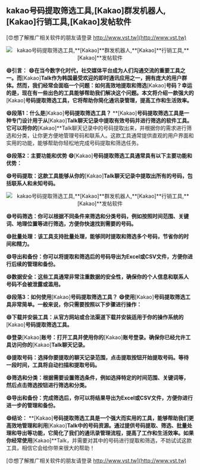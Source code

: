 ## **kakao号码提取筛选工具,**[Kakao]**群发机器人,**[Kakao]**行销工具,**[Kakao]**发帖软件**

[😍想了解推广相关软件的朋友请登录 http://www.vst.tw](http://www.vst.tw)

 <center><img src="https://vst.tw/MP4/tuiguang/png/3.png" alt="kakao号码提取筛选工具,**[Kakao]**群发机器人,**[Kakao]**行销工具,**[Kakao]**发帖软件"></center>

**😄引言：**
**😄在当今数字化时代，社交媒体平台成为人们沟通交流的重要工具之一。而**[Kakao]**Talk作为韩国最受欢迎的即时通讯应用之一，拥有庞大的用户群体。然而，我们经常会面临一个问题：如何高效地提取和筛选**[Kakao]**号码？幸运的是，现在有一些出色的工具能够帮助我们解决这个问题。本文将介绍一款强大的**[Kakao]**号码提取筛选工具，它将帮助你简化通讯录管理，提高工作和生活效率。**

**😄段落1：什么是**[Kakao]**号码提取筛选工具？**
**[Kakao]**号码提取筛选工具是一种专门设计用于从**[Kakao]**Talk聊天记录中提取有效号码并进行筛选的软件工具。它可以将你的**[Kakao]**Talk聊天记录中的号码提取出来，并根据你的需求进行筛选和分类，让你更方便地管理号码和联系人。这款工具通常提供直观的用户界面和实用的功能，能够帮助你轻松地完成号码提取和筛选任务。

**😄段落2：主要功能和优势**
**😄**[Kakao]**号码提取筛选工具通常具有以下主要功能和优势：**

**😄号码提取：这款工具能够从你的**[Kakao]**Talk聊天记录中提取出所有的号码，包括联系人和未知号码。**

 <center><img src="https://vst.tw/MP4/tuiguang/png/7.png" alt="kakao号码提取筛选工具,**[Kakao]**群发机器人,**[Kakao]**行销工具,**[Kakao]**发帖软件"></center>

**😄号码筛选：你可以根据不同条件来筛选和分类号码，例如按照时间范围、关键词、地理位置等进行筛选，方便你快速找到需要的号码。**

**😄批量处理：该工具支持批量处理，能够同时提取和筛选多个号码，节省你的时间和精力。**

**😄导出和备份：你可以将提取和筛选后的号码导出为Excel或CSV文件，方便你进行后续的管理和备份。**

**😄数据安全：这些工具通常非常注重数据的安全性，确保你的个人信息和联系人号码不会被泄露或滥用。**

**😄段落3：如何使用**[Kakao]**号码提取筛选工具？**
**😄使用**[Kakao]**号码提取筛选工具非常简单。一般来说，你只需要按照以下步骤进行操作：**

**😄下载并安装工具：从官方网站或合法渠道下载并安装适用于你的操作系统的**[Kakao]**号码提取筛选工具。**

**😄登录**[Kakao]**账号：打开工具并使用你的**[Kakao]**账号登录。确保你已经允许工具访问你的**[Kakao]**Talk聊天记录。**

**😄提取号码：选择你要提取的聊天记录范围，点击提取按钮开始提取号码。等待一段时间，工具将自动扫描和提取号码。**

**😄筛选和分类：根据需要设置筛选条件，例如选择特定的时间范围、关键词等，然后点击筛选按钮进行筛选和分类。**

**😄导出和备份：完成筛选后，你可以将结果导出为Excel或CSV文件，方便你进行进一步的管理和备份。**

**😄结论：**
**[Kakao]**号码提取筛选工具是一个强大而实用的工具，能够帮助我们更高效地管理和利用**[Kakao]**Talk中的号码资源。通过提供号码提取、筛选、批量处理和导出等功能，它简化了我们的通讯录管理流程，提高了工作和生活效率。如果你经常使用**[Kakao]**Talk，并需要对其中的号码进行提取和筛选，不妨试试这款工具，相信它会给你带来很大的帮助！

[😍想了解推广相关软件的朋友请登录 http://www.vst.tw](http://www.vst.tw)



